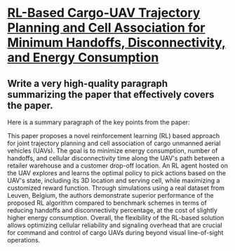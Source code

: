 # [RL-Based Cargo-UAV Trajectory Planning and Cell Association for Minimum   Handoffs, Disconnectivity, and Energy Consumption](https://arxiv.org/abs/2312.02478)

## Write a very high-quality paragraph summarizing the paper that effectively covers the paper.

 Here is a summary paragraph of the key points from the paper:

This paper proposes a novel reinforcement learning (RL) based approach for joint trajectory planning and cell association of cargo unmanned aerial vehicles (UAVs). The goal is to minimize energy consumption, number of handoffs, and cellular disconnectivity time along the UAV's path between a retailer warehouse and a customer drop-off location. An RL agent hosted on the UAV explores and learns the optimal policy to pick actions based on the UAV's state, including its 3D location and serving cell, while maximizing a customized reward function. Through simulations using a real dataset from Leuven, Belgium, the authors demonstrate superior performance of the proposed RL algorithm compared to benchmark schemes in terms of reducing handoffs and disconnectivity percentage, at the cost of slightly higher energy consumption. Overall, the flexibility of the RL-based solution allows optimizing cellular reliability and signaling overhead that are crucial for command and control of cargo UAVs during beyond visual line-of-sight operations.
